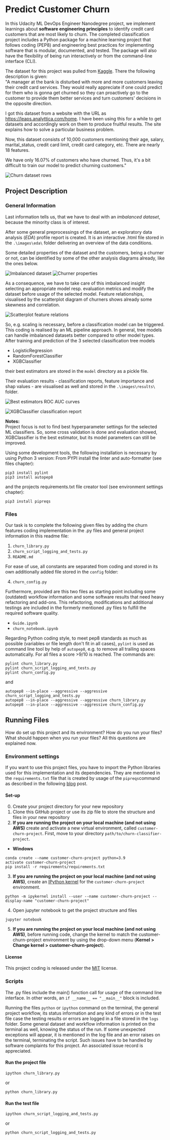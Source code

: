 [//]: # (Image References)

[image1]: ./assets/KaggleChurnDatasetFirstRows.png "Churn dataset rows"
[image2]: ./assets/AmountOfChurnersBySex.png "Imbalanced dataset"
[image3]: ./assets/DistributionChurnersByFewProps.png "Churner properties"
[image4]: ./assets/ScatterplotByChurn "Scatterplot feature relations"
[image5]: ./assets/BestEstimators_rocauc_clf.png "Best estimators ROC AUC curves"
[image6]: ./assets/Best_XGBC_TrainTestClassReport.png "XGBClassifier classification report"


# Predict Customer Churn

In this Udacity ML DevOps Engineer Nanodegree project, we implement learnings about <b>software engineering principles</b> to identify credit card customers that are most likely to churn. The completed classification project includes a Python package for a machine learning project that follows coding (PEP8) and engineering best practices for implementing software that is modular, documented, and tested. The package will also have the flexibility of being run interactively or from the command-line interface (CLI).

The dataset for this project was pulled from [Kaggle](https://www.kaggle.com/sakshigoyal7/credit-card-customers). There the following description is given:<br>
"A manager at the bank is disturbed with more and more customers leaving their credit card services. They would really appreciate if one could predict for them who is gonna get churned so they can proactively go to the customer to provide them better services and turn customers' decisions in the opposite direction.

I got this dataset from a website with the URL as https://leaps.analyttica.com/home. I have been using this for a while to get datasets and accordingly work on them to produce fruitful results. The site explains how to solve a particular business problem.

Now, this dataset consists of 10,000 customers mentioning their age, salary, marital_status, credit card limit, credit card category, etc. There are nearly 18 features.

We have only 16.07% of customers who have churned. Thus, it's a bit difficult to train our model to predict churning customers."

![Churn dataset rows][image1]


## Project Description

### General Information
Last information tells us, that we have to deal with an <i>imbalanced dataset</i>, because the minority class is of interest.

After some general preprocessings of the dataset, an exploratory data analysis (<i>EDA</i>) profile report is created. It is an interactive .html file stored in the `.\images\eda\` folder delivering an overview of the data conditions.

Some detailed properties of the dataset and the customers, being a churner or not, can be identified by some of the other analysis diagrams already, like the ones below. 

![Imbalanced dataset][image2]     ![Churner properties][image3]

As a consequence, we have to take care of this imbalanced insight selecting an appropriate model resp. evaluation metrics and modify the dataset before usage of the selected model. Feature relationships, visualised by the scatterplot diagram of churners shows already some skewness and correlation. 

![Scatterplot feature relations][image4]
 
So, e.g. scaling is necessary, before a classification model can be triggered. This coding is realised by an ML pipeline approach. In general, tree models can handle imbalanced datasets better compared to other model types. After training and prediction of the 3 selected classification tree models

- LogisticRegression
- RandomForestClassifier
- XGBClassifier

their best estimators are stored in the `model` directory as a pickle file.

Their evaluation results - classification reports, feature importance and shap values - are visualised as well and stored in the `.\images\results\` folder. 

![Best estimators ROC AUC curves][image5]

![XGBClassifier classification report][image6]


**Notes:**<br>
Project focus is not to find best hyperparameter settings for the selected ML classifiers. So, some cross validation is done and evaluation showed, XGBClassifier is the best estimator, but its model parameters can still be improved.

Using some development tools, the following installation is necessary by using Python 3 version:
From PYPI install the linter and auto-formatter (see files chapter):
```
pip3 install pylint
pip3 install autopep8
```
and the projects requirements.txt file creator tool (see environment settings chapter):
```
pip3 install pipreqs
```

### Files
Our task is to complete the following given files by adding the churn features coding implementation in the .py files and general project information in this readme file:

1. `churn_library.py`
2. `churn_script_logging_and_tests.py` 
3. `README.md` 

For ease of use, all constants are separated from coding and stored in its own additionally added file stored in the `config` folder:

4. `churn_config.py`

Furthermore, provided are this two files as starting point including some (outdated) workflow information and some software results that need heavy refactoring and add-ons. This refactoring, modifications and additional testings are included in the formerly mentioned .py files to fulfill the required software quality.
- `Guide.ipynb`
- `churn_notebook.ipynb`

Regarding Python coding style, to meet pep8 standards as much as possible (variables or file length don't fit in all cases), `pylint` is used as command line tool by help of `autopep8`, e.g. to remove all trailing spaces automatically. For all files a score >9/10 is reached. The commands are:

```
pylint churn_library.py
pylint churn_script_logging_and_tests.py
pylint churn_config.py
```
and
```
autopep8 --in-place --aggressive --aggressive churn_script_logging_and_tests.py
autopep8 --in-place --aggressive --aggressive churn_library.py
autopep8 --in-place --aggressive --aggressive churn_config.py
```


## Running Files
How do set up this project and its environment? How do you run your files? What should happen when you run your files? All this questions are explained now.

### Environment settings
If you want to use this project files, you have to import the Python libraries used for this implementation and its dependencies. They are mentioned in the `requirements.txt` file that is created by usage of the `pipreqs`command as described in the following [blog](https://blog.jcharistech.com/2020/11/02/pipreqs-tutorial-how-to-create-requirements-txt-file-in-python-with-ease/) post.

#### Set-up
0. Create your project directory for your new repository
1. Clone this GitHub project or use its zip file to store the structure and files in your new repository
2. **If you are running the project on your local machine (and not using AWS)** create and activate a new virtual environment, called `customer-churn-project`. First, move to your directory `path/to/churn-classifier-project`.
  - __Windows__
  ```
  conda create --name customer-churn-project python=3.9
  activate customer-churn-project
  pip install -r requirements/requirements.txt
  ```
  
3. **If you are running the project on your local machine (and not using AWS)**, create an [IPython kernel](http://ipython.readthedocs.io/en/stable/install/kernel_install.html) for the `customer-churn-project` environment. 
```
python -m ipykernel install --user --name customer-churn-project --display-name "customer-churn-project"
```

4. Open jupyter notebook to get the project structure and files
```
jupyter notebook
```

5. **If you are running the project on your local machine (and not using AWS)**, before running code, change the kernel to match the customer-churn-project environment by using the drop-down menu (**Kernel > Change kernel > customer-churn-project**).


#### License
This project coding is released under the [MIT](https://github.com/IloBe/Customer_Churn_Classifier_master/blob/master/LICENSE) license.


### Scripts
The .py files include the main() function call for usage of the command line interface. In other words, an `if __name__ == "__main__"` block is included.

Running the files `python` or `ipython` command on the terminal, the general project workflow, its status information and any kind of errors or in the test file case the testing results or errors are logged in a file stored in the `logs` folder. Some general dataset and workflow information is printed on the terminal as well, knowing the status of the run.
If some unexpected exceptions will appear, it is mentioned in the log file and an error raises on the terminal, terminating the script. Such issues have to be handled by software complaints for this project. An associated issue record is appreciated.

#### Run the project file
```
ipython churn_library.py
```
or
```
python churn_library.py
```

#### Run the test file
```
ipython churn_script_logging_and_tests.py
```
or
```
python churn_script_logging_and_tests.py
```

